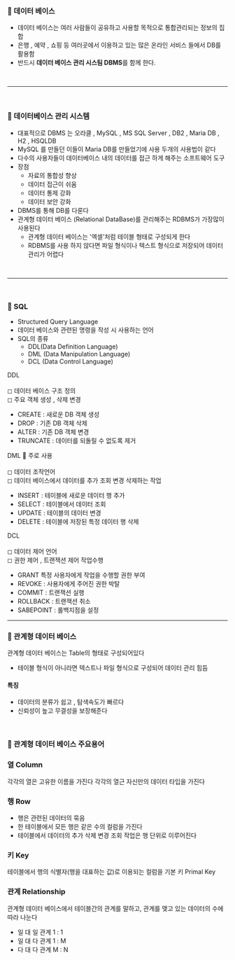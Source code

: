 ### 🔶 데이터 베이스

- 데이터 베이스는 여러 사람들이 공유하고 사용할 목적으로 통합관리되는 정보의 집합
- 은행 , 예약 , 쇼핑 등 여러곳에서 이용하고 있는 많은 온라인 서비스 들에서 DB를 활용함
- 반드시 <b>데이터 베이스 관리 시스팀 DBMS</b>를 함께 한다.

<br>

---

<br>

### 🔶 데이터베이스 관리 시스템

- 대표적으로 DBMS 는 오라클 , MySQL , MS SQL Server , DB2 , Maria DB , H2 , HSQLDB
- MySQL 를 만들던 이들이 Maria DB를 만들었기에 사용 두개의 사용법이 같다
- 다수의 사용자들이 데이터베이스 내의 데이터를 접근 하게 해주는 소프트웨어 도구
- 장점
    + 자료의 통합성 향상
    + 데이터 접근이 쉬움
    + 데이터 통제 강화
    + 데이터 보안 강화
- DBMS를 통해 DB를 다룬다
- 관계형 데이터 베이스 (Relational DataBase)를 관리해주는 RDBMS가 가장많이 사용된다
    + 관계형 데이터 베이스는 '엑셀'처럼 테이블 형태로 구성되게 한다
    + RDBMS를 사용 하지 않다면 파일 형식이나 텍스트 형식으로 저장되어 데이터 관리가 어렵다

<br> 

----

<br>

### 🔶 SQL

- Structured Query Language
- 데이터 베이스와 관련된 명령을 작성 시 사용하는 언어
- SQL의 종류
    + DDL(Data Definition Language)
    + DML (Data Manipulation Language)
    + DCL (Data Control Language)

DDL
<br><br>
◻ 데이터 베이스 구조 정의 <br>
◻ 주요 객체 생성 , 삭제 변경

- CREATE : 새로운 DB 객체 생성
- DROP :    기존 DB 객체 삭제
- ALTER    : 기존 DB 객체 변경
- TRUNCATE :    데이터를 되돌릴 수 없도록 제거

DML 📌 주로 사용
<br><br>
◻ 데이터 조작언어 <br>
◻ 데이터 베이스에서 데이터를 추가 조회 변경 삭제하는 작업

- INSERT : 테이블에 새로운 데이터 행 추가
- SELECT : 테이블에서 데이터 조회
- UPDATE : 테이블의 데이터 변경
- DELETE : 테이블에 저장된 특정 데이터 행 삭제

DCL
<br><br>
◻ 데이터 제어 언어 <br>
◻ 권한 제어 , 트랜잭션 제어 작업수행

- GRANT 특정 사용자에게 작업을 수행할 권한 부여
- REVOKE : 사용자에게 주어진 권한 박탈
- COMMIT :    트랜잭션 실행
- ROLLBACK :    트랜잭션 취소
- SABEPOINT  :    롤백지점을 설정

----

### 🔶 관계형 데이터 베이스

관계형 데이터 베이스는 Table의 형태로 구성되어있다

- 테이블 형식이 아니라면 텍스트나 파일 형식으로 구성되어 데이터 관리 힘듬

#### 특징

- 데이터의 분류가 쉽고 , 탐색속도가 빠르다
- 신뢰성이 높고 무결성을 보장해준다

<br>

### 🔹 관계형 데이터 베이스 주요용어

### 열 Column

각각의 열은 고유한 이름을 가진다
각각의 열근 자신만의 데이터 타입을 가진다

### 행 Row

- 행은 관련된 데이터의 묶음
- 한 테이블에서 모든 행은 같은 수의 컬럼을 가진다
- 테이블에서 데이터의 추가 삭제 변경 조회 작업은 행 단위로 이루어진다

### 키 Key

테이블에서 행의 식별자(행을 대표하는 값)로 이용되는 컬럼을 기본 키 Primal Key

### 관계  Relationship

관계형 데이터 베이스에서 테이블간의 관계를 말하고, 관계를 맺고 있는 데이터의 수에 따라 나눈다

- 일 대 일 관계 1 : 1
- 일 대 다 관계 1 : M
- 다 대 다 관계 M : N